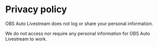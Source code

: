 # Privacy policy

OBS Auto Livestream does not log or share your personal information.

We do not access nor require any personal information for OBS Auto Livestream to work.
